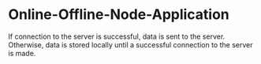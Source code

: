 # Online-Offline-Node-Application

If connection to the server is successful, data is sent to the server. 
Otherwise, data is stored locally until a successful connection to the server is made.
